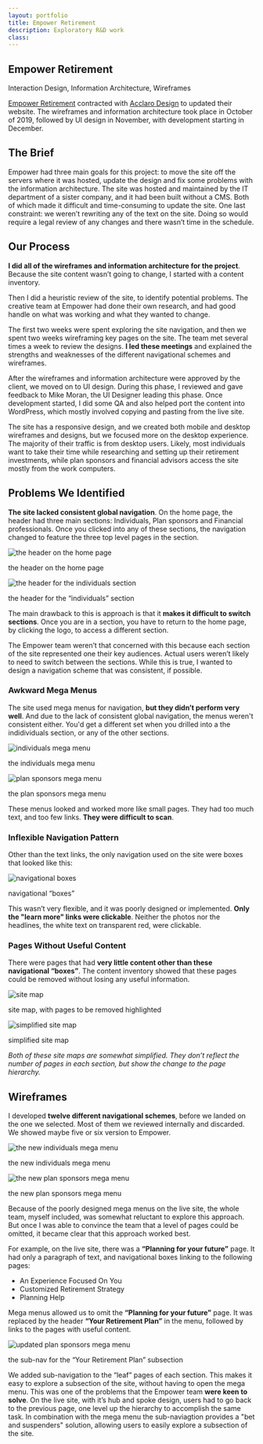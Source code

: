 ```yaml
---
layout: portfolio
title: Empower Retirement
description: Exploratory R&D work
class: 
---
```


<section class="white post" markdown="1">
<div class="text" markdown="1">
		
# Empower Retirement

<p class="meta">Interaction Design, Information Architecture, Wireframes</p>

[Empower Retirement][1] contracted with [Acclaro Design][2] to updated their website. The wireframes and information architecture took place in October of 2019, followed by UI design in November, with development starting in December.

[1]: https://www.empower-retirement.com
[2]: https://acclarodesign.com

## The Brief

Empower had three main goals for this project: to move the site off the servers where it was hosted, update the design and fix some problems with the information architecture. The site was hosted and maintained by the IT department of a sister company, and it had been built without a CMS. Both of which made it difficult and time-consuming to update the site. One last constraint: we weren’t rewriting any of the text on the site. Doing so would require a legal review of any changes and there wasn’t time in the schedule.

</div>
</section>	
<section class="dark post" markdown="1">
<div class="text" markdown="1">

## Our Process

**I did all of the wireframes and information architecture for the project**. Because the site content wasn’t going to change, I started with a content inventory. 

Then I did a heuristic review of the site, to identify potential problems. The creative team at Empower had done their own research, and had good handle on what was working and what they wanted to change.

The first two weeks were spent exploring the site navigation, and then we spent two weeks wireframing key pages on the site. The team met several times a week to review the designs. **I led these meetings** and explained the strengths and weaknesses of the different navigational schemes and wireframes.

After the wireframes and information architecture were approved by the client, we moved on to UI design. During this phase, I reviewed and gave feedback to Mike Moran, the UI Designer leading this phase. Once development started, I did some QA and also helped port the content into WordPress, which mostly involved copying and pasting from the live site.

The site has a responsive design, and we created both mobile and desktop wireframes and designs, but we focused more on the desktop experience. The majority of their traffic is from desktop users. Likely, most individuals want to take their time while researching and setting up their retirement investments, while plan sponsors and financial advisors access the site mostly from the work computers.

</div>
</section>	
<section class="white post" markdown="1">
<div class="text" markdown="1">

## Problems We Identified 

**The site lacked consistent global navigation**. On the home page, the header had three main sections: Individuals, Plan sponsors and Financial professionals. Once you clicked into any of these sections, the navigation changed to feature the three top level pages in the section.

<div class="">
	<img src="/img/portfolio/emp-home-nav.png" alt="the header on the home page" class="full-width border">
</div>

<p class="caption">the header on the home page</p>

<div class="">
	<img src="/img/portfolio/emp-section-nav.png" alt="the header for the individuals section" class="full-width border">
</div>

<p class="caption">the header for the “individuals” section</p>

The main drawback to this is approach is that it **makes it difficult to switch sections**. Once you are in a section, you have to return to the home page, by clicking the logo, to access a different section.

The Empower team weren’t that concerned with this because each section of the site represented one their key audiences. Actual users weren’t likely to need to switch between the sections. While this is true, I wanted to design a navigation scheme that was consistent, if possible. 


### Awkward Mega Menus

The site used mega menus for navigation, **but they didn’t perform very well**. And due to the lack of consistent global navigation, the menus weren't consistent either. You'd get a different set when you drilled into a the indidividuals section, or any of the other sections.

<div class="">
	<img src="/img/portfolio/emp-mega-ind.png" alt="individuals mega menu" class="full-width border">
</div>

<p class="caption">the individuals mega menu</p>

<div class="">
	<img src="/img/portfolio/emp-mega-spon.png" alt="plan sponsors mega menu" class="full-width border">
</div>

<p class="caption">the plan sponsors mega menu</p>

These menus looked and worked more like small pages. They had too much text, and too few links. **They were difficult to scan**.

### Inflexible Navigation Pattern

Other than the text links, the only navigation used on the site were boxes that looked like this:

<div class="">
	<img src="/img/portfolio/emp-nav-boxes.jpg" alt="navigational boxes" class="full-width border">
</div>

<p class="caption">navigational “boxes”</p>

This wasn’t very flexible, and it was poorly designed or implemented. **Only the "learn more" links were clickable**. Neither the photos nor the headlines, the white text on transparent red, were clickable.

### Pages Without Useful Content

There were pages that had **very little content other than these navigational “boxes”**. The content inventory showed that these pages could be removed without losing any useful information.

<div class="">
	<img src="/img/portfolio/emp-site-map-1.png" alt="site map" class="full-width border">
</div>

<p class="caption">site map, with pages to be removed highlighted</p>

<div class="">
	<img src="/img/portfolio/emp-site-map-2.png" alt="simplified site map" class="full-width border">
</div> 

<p class="caption">simplified site map</p>

*Both of these site maps are somewhat simplified. They don’t reflect the number of pages in each section, but show the change to the page hierarchy.*

## Wireframes

I developed **twelve different navigational schemes**, before we landed on the one we selected. Most of them we reviewed internally and discarded. We showed maybe five or six version to Empower.

<div class="">
	<img src="/img/portfolio/emp-new-mega-ind.png" alt="the new individuals mega menu" class="full-width border">
</div> 

<p class="caption">the new individuals mega menu</p>

<div class="">
	<img src="/img/portfolio/emp-new-mega-spon.png" alt="the new plan sponsors mega menu" class="full-width border">
</div> 

<p class="caption">the new plan sponsors mega menu</p>

Because of the poorly designed mega menus on the live site, the whole team, myself included, was somewhat reluctant to explore this approach. But once I was able to convince the team that a level of pages could be omitted, it became clear that this approach worked best.

For example, on the live site, there was a **“Planning for your future”** page. It had only a paragraph of text, and navigational boxes linking to the following pages:

* An Experience Focused On You
* Customized Retirement Strategy
* Planning Help

Mega menus allowed us to omit the **“Planning for your future”** page. It was replaced by the header **“Your Retirement Plan”** in the menu, followed by links to the pages with useful content. 

<div class="">
	<img src="/img/portfolio/emp-sub-nav.png" alt="updated plan sponsors mega menu" class="full-width border">
</div> 

<p class="caption">the sub-nav for the “Your Retirement Plan” subsection </p>

We added sub-navigation to the “leaf” pages of each section. This makes it easy to explore a subsection of the site, without having to open the mega menu. This was one of the problems that the Empower team **were keen to solve**. On the live site, with it’s hub and spoke design, users had to go back to the previous page, one level up the hierarchy to accomplish the same task. In combination with the mega menu the sub-naviagtion provides a "bet and suspenders" solution, allowing users to easily explore a subsection of the site.

</div>
</section>	

